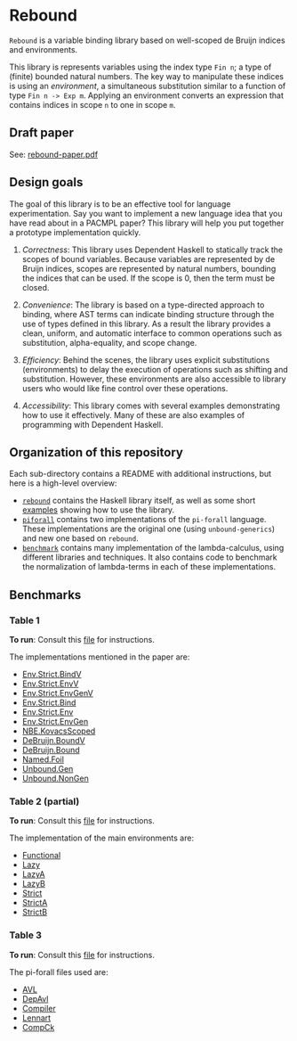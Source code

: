 # Rebound

`Rebound` is a variable binding library based on well-scoped de Bruijn indices
and environments.

This library is represents variables using the index type `Fin n`; a type of
(finite) bounded natural numbers. The key way to manipulate these indices is
using an *environment*, a simultaneous substitution similar to a function of
type `Fin n -> Exp m`. Applying an environment converts an expression that 
contains indices in scope `n` to one in scope `m`.

## Draft paper

See: [rebound-paper.pdf](./rebound-paper.pdf)

## Design goals

The goal of this library is to be an effective tool for language
experimentation. Say you want to implement a new language idea that you have
read about in a PACMPL paper? This library will help you put together a
prototype implementation quickly.

1. *Correctness*: This library uses Dependent Haskell to statically track the
    scopes of bound variables. Because variables are represented by de Bruijn
    indices, scopes are represented by natural numbers, bounding the indices
    that can be used. If the scope is 0, then the term must be closed.

2. *Convenience*: The library is based on a type-directed approach to binding,
    where AST terms can indicate binding structure through the use of types
    defined in this library. As a result the library provides a clean, uniform,
    and automatic interface to common operations such as substitution,
    alpha-equality, and scope change.

3. *Efficiency*: Behind the scenes, the library uses explicit substitutions
    (environments) to delay the execution of operations such as shifting and
    substitution. However, these environments are also accessible to library
    users who would like fine control over these operations.

4. *Accessibility*: This library comes with several examples demonstrating
    how to use it effectively. Many of these are also examples of programming
    with Dependent Haskell.

## Organization of this repository

Each sub-directory contains a README with additional instructions, but here is a
high-level overview:
- [`rebound`](./rebound/README.md) contains the Haskell library itself, as well
  as some short [examples](./rebound/examples) showing how to use the library.
- [`piforall`](./piforall/README.md) contains two implementations of the
  `pi-forall` language. These implementations are the original one (using
  `unbound-generics`) and new one based on `rebound`.
- [`benchmark`](./benchmark/README.md) contains many implementation of the
  lambda-calculus, using different libraries and techniques. It also contains
  code to benchmark the normalization of lambda-terms in each of these
  implementations.

## Benchmarks

### Table 1

**To run**: Consult this [file](./benchmark/README.md) for instructions.

The implementations mentioned in the paper are:
- [Env.Strict.BindV](benchmark/lib/Rebound/Env/Strict/BindV.hs)
- [Env.Strict.EnvV](benchmark/lib/Rebound/Env/Strict/EnvV.hs)
- [Env.Strict.EnvGenV](benchmark/lib/Rebound/Env/Strict/EnvGenV.hs)
- [Env.Strict.Bind](benchmark/lib/Rebound/Env/Strict/Bind.hs)
- [Env.Strict.Env](benchmark/lib/Rebound/Env/Strict/Env.hs)
- [Env.Strict.EnvGen](benchmark/lib/Rebound/Env/Strict/EnvGen.hs)
- [NBE.KovacsScoped](benchmark/lib/NBE/KovacsScoped.hs)
- [DeBruijn.BoundV](benchmark/lib/DeBruijn/BoundV.hs)
- [DeBruijn.Bound](benchmark/lib/DeBruijn/Bound.hs)
- [Named.Foil](benchmark/lib/Named/Foil.hs)
- [Unbound.Gen](benchmark/lib/Unbound/Gen.hs)
- [Unbound.NonGen](benchmark/lib/Unbound/NonGen.hs)

### Table 2 (partial)

**To run**: Consult this [file](./benchmark/README.md) for instructions.

The implementation of the main environments are:
- [Functional](rebound/src/Rebound/Env/Functional.hs)
- [Lazy](rebound/src/Rebound/Env/Lazy.hs)
- [LazyA](rebound/src/Rebound/Env/LazyA.hs)
- [LazyB](rebound/src/Rebound/Env/LazyB.hs)
- [Strict](rebound/src/Rebound/Env/Strict.hs)
- [StrictA](rebound/src/Rebound/Env/StrictA.hs)
- [StrictB](rebound/src/Rebound/Env/StrictB.hs)

### Table 3

**To run**: Consult this [file](./piforall/README.md) for instructions.

The pi-forall files used are:
- [AVL](piforall/pi/examples/AVL_F.pi)
- [DepAvl](piforall/pi/examples/AVL.pi)
- [Compiler](piforall/pi/examples/Compiler.pi)
- [Lennart](piforall/pi/examples/Lennart.pi)
- [CompCk](piforall/pi/examples/cCompiler.pi)

